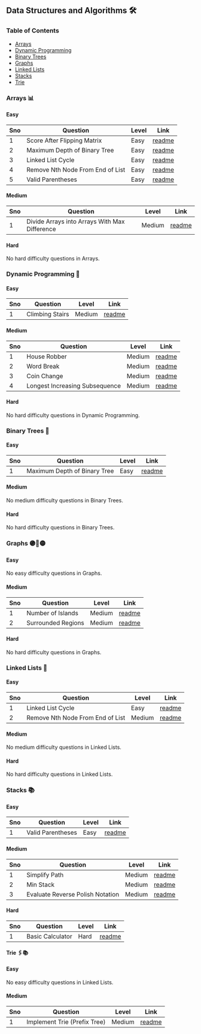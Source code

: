 ## Data Structures and Algorithms 🛠️

### Table of Contents
 - [Arrays](#arrays-📊)
 - [Dynamic Programming](#dynamic-programming-🧩)
 - [Binary Trees](#binary-trees-🌳)
 - [Graphs](#graphs-🟣🔗🟡)
 - [Linked Lists](#linked-lists-🔗)
 - [Stacks](#stacks-📚)
 - [Trie](#trie-🖇️📚)

### Arrays 📊

#### Easy

| Sno | Question                              | Level | Link                                                                                                     |
|-----|---------------------------------------|-------|----------------------------------------------------------------------------------------------------------|
| 1   | Score After Flipping Matrix           | Easy  | [readme](./arrays/lc861_score_after_flipping_matrix/README.md)                                           |
| 2   | Maximum Depth of Binary Tree         | Easy  | [readme](./binary-trees/lc104_maximum_depth_of_binary_tree/README.md)                                     |
| 3   | Linked List Cycle                     | Easy  | [readme](./linked-lists/lc141_linked_list_cycle/README.md)                                               |
| 4   | Remove Nth Node From End of List     | Easy  | [readme](./linked-lists/lc19_remove_nth_node_from_end_of_list/README.md)                                  |
| 5   | Valid Parentheses                     | Easy  | [readme](./stacks/lc20_valid_parantheses/README.md)                                                      |

#### Medium

| Sno | Question                                         | Level  | Link                                                                                                 |
|-----|--------------------------------------------------|--------|------------------------------------------------------------------------------------------------------|
| 1   | Divide Arrays into Arrays With Max Difference   | Medium | [readme](./arrays/lc2966_divide_arrays_into_arrays_with_max_difference/README.md)                     |

#### Hard

No hard difficulty questions in Arrays.

### Dynamic Programming 🧩

#### Easy

| Sno | Question                              | Level | Link                                                                                                     |
|-----|---------------------------------------|-------|----------------------------------------------------------------------------------------------------------|
| 1   | Climbing Stairs | Medium  | [readme](./dynamic-programming/lc70_climbing_stairs/README.md) |

#### Medium

| Sno | Question                              | Level | Link                                                                                                     |
|-----|---------------------------------------|-------|----------------------------------------------------------------------------------------------------------|
| 1   | House Robber | Medium  | [readme](./dynamic-programming/lc198_house_robber/README.md) |
| 2   | Word Break | Medium  | [readme](./dynamic-programming/lc139_word_break/README.md) |
| 3   | Coin Change | Medium  | [readme](./dynamic-programming/lc322_coin_change/README.md) |
| 4   | Longest Increasing Subsequence | Medium  | [readme](./dynamic-programming/lc300_longest_increasing_subsequence/README.md) |

#### Hard

No hard difficulty questions in Dynamic Programming.

### Binary Trees 🌳

#### Easy

| Sno | Question                              | Level | Link                                                                                                     |
|-----|---------------------------------------|-------|----------------------------------------------------------------------------------------------------------|
| 1   | Maximum Depth of Binary Tree         | Easy  | [readme](./binary-trees/lc104_maximum_depth_of_binary_tree/README.md)                                     |

#### Medium

No medium difficulty questions in Binary Trees.

#### Hard

No hard difficulty questions in Binary Trees.

### Graphs 🟣🔗🟡

#### Easy

No easy difficulty questions in Graphs.

#### Medium

| Sno | Question                                    | Level  | Link                                                                                           |
|-----|---------------------------------------------|--------|------------------------------------------------------------------------------------------------|
| 1   | Number of Islands  | Medium | [readme](./graphs/lc200_number_of_islands/README.md) |
| 2   | Surrounded Regions | Medium | [readme](./graphs/lc130_surrounded_regions/README.md) |

#### Hard

No hard difficulty questions in Graphs.

### Linked Lists 🔗

#### Easy

| Sno | Question                                    | Level  | Link                                                                                           |
|-----|---------------------------------------------|--------|------------------------------------------------------------------------------------------------|
| 1   | Linked List Cycle                           | Easy   | [readme](./linked-lists/lc141_linked_list_cycle/README.md) |
| 2   | Remove Nth Node From End of List           | Medium | [readme](./linked-lists/lc19_remove_nth_node_from_end_of_list/README.md) |

#### Medium

No medium difficulty questions in Linked Lists.

#### Hard

No hard difficulty questions in Linked Lists.

### Stacks 📚

#### Easy

| Sno | Question                                      | Level  | Link                                                               |
|-----|-----------------------------------------------|--------|--------------------------------------------------------------------|
| 1   | Valid Parentheses                             | Easy   | [readme](./stacks/lc20_valid_parantheses/README.md)                                                      |

#### Medium

| Sno | Question                                      | Level  | Link                                                               |
|-----|-----------------------------------------------|--------|--------------------------------------------------------------------|
| 1   | Simplify Path                                 | Medium | [readme](./stacks/lc71_simplify_path/README.md)                     |
| 2   | Min Stack                                     | Medium | [readme](./stacks/lc155_min_stack/README.md)                      |
| 3   | Evaluate Reverse Polish Notation              | Medium | [readme](./stacks/lc150_evaluate_reverse_polish_notation/README.md) |

#### Hard

| Sno | Question                                      | Level  | Link                                                               |
|-----|-----------------------------------------------|--------|--------------------------------------------------------------------|
| 1   | Basic Calculator                              | Hard   | [readme](./stacks/lc224_basic_calculator/README.md)                 |


#### Trie 🖇️📚

#### Easy

No easy difficulty questions in Linked Lists.

#### Medium
| Sno | Question                                    | Level  | Link                                                                                           |
|-----|---------------------------------------------|--------|------------------------------------------------------------------------------------------------|
| 1   | Implement Trie (Prefix Tree) |Medium | [readme](./trie/208_implement_trie_prefix_tree/README.md) |